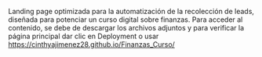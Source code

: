 Landing page optimizada para la automatización de la recolección de leads, diseñada para potenciar un curso digital sobre finanzas. 
Para acceder al contenido, se debe de descargar los archivos adjuntos y para verificar la página principal dar clic en Deployment o usar https://cinthyajimenez28.github.io/Finanzas_Curso/
